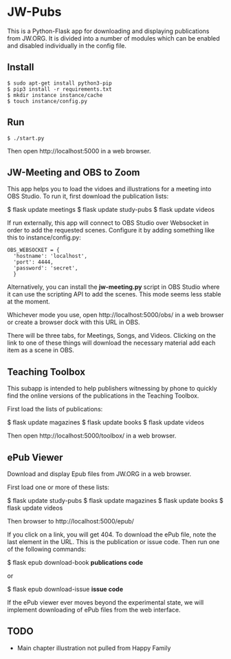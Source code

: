 # JW-Pubs

This is a Python-Flask app for downloading and displaying publications from
JW.ORG. It is divided into a number of modules which can be enabled and
disabled individually in the config file.

## Install

    $ sudo apt-get install python3-pip
    $ pip3 install -r requirements.txt
    $ mkdir instance instance/cache
    $ touch instance/config.py

## Run

    $ ./start.py

Then open http://localhost:5000 in a web browser.

## JW-Meeting and OBS to Zoom

This app helps you to load the vidoes and illustrations for a meeting into OBS
Studio. To run it, first download the publication lists:

  $ flask update meetings
  $ flask update study-pubs
  $ flask update videos

If run externally, this app will connect to OBS Studio over Websocket in
order to add the requested scenes. Configure it by adding something like
this to instance/config.py:

    OBS_WEBSOCKET = {
      'hostname': 'localhost',
      'port': 4444,
      'password': 'secret',
      }

Alternatively, you can install the **jw-meeting.py** script in OBS Studio
where it can use the scripting API to add the scenes. This mode seems less
stable at the moment.

Whichever mode you use, open http://localhost:5000/obs/ in a web browser
or create a browser dock with this URL in OBS.

There will be three tabs, for Meetings, Songs, and Videos. Clicking on the
link to one of these things will download the necessary material add each
item as a scene in OBS.

## Teaching Toolbox

This subapp is intended to help publishers witnessing by phone to quickly find
the online versions of the publications in the Teaching Toolbox.

First load the lists of publications:

  $ flask update magazines
  $ flask update books
  $ flask update videos

Then open http://localhost:5000/toolbox/ in a web browser.

## ePub Viewer

Download and display Epub files from JW.ORG in a web browser.

First load one or more of these lists:

  $ flask update study-pubs
  $ flask update magazines
  $ flask update books
  $ flask update videos

Then browser to http://localhost:5000/epub/

If you click on a link, you will get 404. To download the ePub file, note the last
element in the URL. This is the publication or issue code. Then run one of the
following commands:

  $ flask epub download-book **publications code**

or

  $ flask epub download-issue **issue code**

If the ePub viewer ever moves beyond the experimental state, we will implement
downloading of ePub files from the web interface.

## TODO

* Main chapter illustration not pulled from Happy Family

